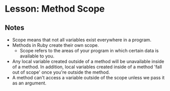 # Lesson: Method Scope

## Notes

- Scope means that not all variables exist everywhere in a program.
- Methods in Ruby create their own scope.
  - Scope refers to the areas of your program in which certain data is available to you.
- Any local variable created outside of a method will be unavailable inside of a method. In addition, local variables created inside of a method 'fall out of scope' once you're outside the method.
- A method can't access a variable outside of the scope unless we pass it as an argument.
